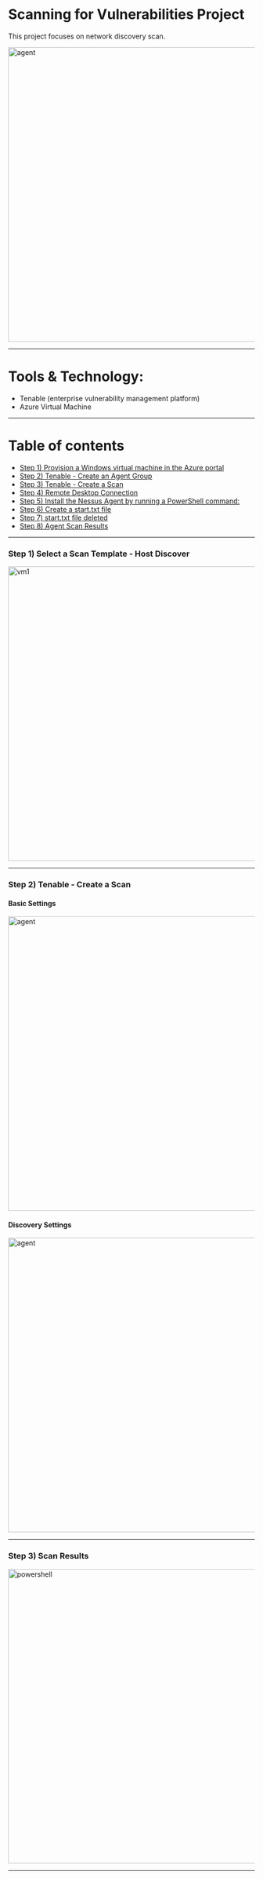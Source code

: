 

# Scanning for Vulnerabilities Project 

This project focuses on network discovery scan. 

<img width="600" alt="agent" src="https://github.com/user-attachments/assets/8ed67b56-07b1-475d-993e-1c2be869c670" />

---
# Tools & Technology:
- Tenable (enterprise vulnerability management platform)
- Azure Virtual Machine


---
# Table of contents

- [Step 1) Provision a Windows virtual machine in the Azure portal](#step-1-provision-a-windows-virtual-machine-in-the-azure-portal)
- [Step 2) Tenable - Create an Agent Group](#step-2-tenable---create-an-agent-group)
- [Step 3) Tenable - Create a Scan](#step-3-tenable---create-a-scan)
- [Step 4) Remote Desktop Connection](#step-4-remote-desktop-connection)
- [Step 5) Install the Nessus Agent by running a PowerShell command:](#step-5-install-the-nessus-agent-by-running-a-powershell-command)
- [Step 6) Create a start.txt file](#step-6-create-a-starttxt-file)
- [Step 7) start.txt file deleted](#step-7-starttxt-file-deleted)
- [Step 8) Agent Scan Results](#step-8-agent-scan-results)

---

### Step 1) Select a Scan Template - Host Discover

<img width="600" alt="vm1" src="https://github.com/user-attachments/assets/7aa44232-ad12-4173-a8f4-c98536ca4dee" />

---

### Step 2) Tenable - Create a Scan

#### Basic Settings

<img width="600" alt="agent" src="https://github.com/user-attachments/assets/56c7b975-fc26-4f26-b493-b9b41c8cb5d0" />

#### Discovery Settings

<img width="600" alt="agent" src="https://github.com/user-attachments/assets/daaeb704-f129-40f1-a84f-8704b7b04a01" />


---
### Step 3) Scan Results

<img width="600" alt="powershell" src="https://github.com/user-attachments/assets/f374888f-bc14-492b-9ccc-8fd98b192afd" />

---
